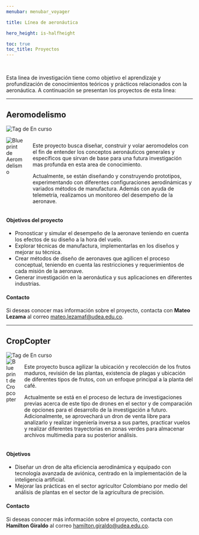 ```yaml
---
menubar: menubar_voyager

title: Línea de aeronáutica

hero_height: is-halfheight

toc: true
toc_title: Proyectos
---
```

<link href="../../../assets/css/custom.css" rel="stylesheet" type="text/css">
<style>
  .hero.is-primary.is-bold {
    background-color: #1d4b73ff;
    background-image: none;
  }
</style>


<div class="column has-text-centered">
  <a href="https://www.instagram.com/udea_aeronautics/" aria-label="Instagram de Linea de Aeronáutica" target="_blank"><i class="fab fa-instagram fa-3x"></i></a>
</div>
<br>

Esta linea de investigación tiene como objetivo el aprendizaje y profundización de conocimientos teóricos y prácticos relacionados con la aeronáutica. A continuación se presentan los proyectos de esta linea:

---

## Aeromodelismo
<img class="badges" src="https://img.shields.io/badge/-En%20curso-FFDD56" alt="Tag de En curso"><br>

<div class="columns is-multiline is-vcentered">
  <div class="column is-one-third">
    <img id ="img-logos" src="../../img/blueprint_aeromodelismo.png" alt="Blueprint de Aeromdelismo">
  </div>
  <div class="column">
    <p>Este proyecto busca diseñar, construir y volar aeromodelos con el fin de entender los conceptos aeronáuticos generales y específicos que sirvan de base para una futura investigación mas profunda en esta area de conocimiento.</p>
    <p>Actualmente, se están diseñando y construyendo prototipos, experimentando con diferentes configuraciones aerodinámicas y variados métodos de manufactura. Además con ayuda de telemetría, realizamos un monitoreo del desempeño de la aeronave.</p>
  </div>
</div>

#### Objetivos del proyecto
- Pronosticar y simular el desempeño de la aeronave teniendo en cuenta los efectos de su diseño a la hora del vuelo. 
- Explorar técnicas de manufactura, implementarlas en los diseños y mejorar su técnica.
- Crear métodos de diseño de aeronaves que agilicen el proceso conceptual, teniendo en cuenta las restricciones y requerimientos de cada misión de la aeronave. 
- Generar investigación en la aeronáutica y sus aplicaciones en diferentes industrias.

#### Contacto
Si deseas conocer mas información sobre el proyecto, contacta con **Mateo Lezama** al correo [<u>mateo.lezamaf@udea.edu.co</u>](mailto:mateo.lezamaf@udea.edu.co).

---

## CropCopter
<img class="badges" src="https://img.shields.io/badge/-En%20curso-FFDD56" alt="Tag de En curso">

<div class="columns is-multiline is-vcentered">
  <div class="column is-one-third">
    <img id ="img-logos" src="../../img/blueprint_cropcopter.png" alt="Blueprint de Cropcopter">
  </div>
  <div class="column">
    <p>Este proyecto busca agilizar la ubicación y recolección de los frutos maduros, revisión de las plantas, existencia de plagas y ubicación de diferentes tipos de frutos, con un enfoque principal a la planta del café.</p>
    <p>Actualmente se está en el proceso de lectura de investigaciones previas acerca de este tipo de drones en el sector y de comparación de opciones para el desarrollo de la investigación a futuro. Adicionalmente, se aprovechará un dron de venta libre para analizarlo y realizar ingeniería inversa a sus partes, practicar vuelos y realizar diferentes trayectorias en zonas verdes para almacenar archivos multimedia para su posterior análisis.</p>
  </div>
</div>

#### Objetivos
- Diseñar un dron de alta eficiencia aerodinámica y equipado con tecnología avanzada de aviónica, centrado en la implementación de la inteligencia artificial.
- Mejorar las prácticas en el sector agricultor Colombiano por medio del análisis de plantas en el sector de la agricultura de precisión.

#### Contacto
Si deseas conocer más información sobre el proyecto, contacta con **Hamilton Giraldo** al correo [<u>hamilton.giraldo@udea.edu.co</u>](mailto:hamilton.giraldo@udea.edu.co).